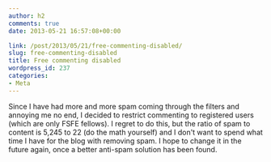 ```yaml
---
author: h2
comments: true
date: 2013-05-21 16:57:08+00:00

link: /post/2013/05/21/free-commenting-disabled/
slug: free-commenting-disabled
title: Free commenting disabled
wordpress_id: 237
categories:
- Meta
---
```


Since I have had more and more spam coming through the filters and annoying me no end, I decided to restrict commenting to registered users (which are only FSFE fellows). I regret to do this, but the ratio of spam to content is 5,245 to 22 (do the math yourself) and I don't want to spend what time I have for the blog with removing spam. I hope to change it in the future again, once a better anti-spam solution has been found.

